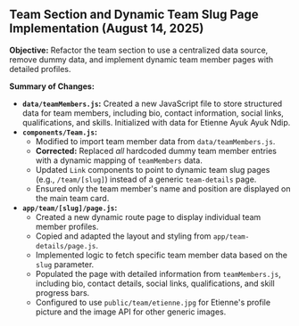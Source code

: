 ## Team Section and Dynamic Team Slug Page Implementation (August 14, 2025)

**Objective:** Refactor the team section to use a centralized data source, remove dummy data, and implement dynamic team member pages with detailed profiles.

**Summary of Changes:**

-   **`data/teamMembers.js`:** Created a new JavaScript file to store structured data for team members, including bio, contact information, social links, qualifications, and skills. Initialized with data for Etienne Ayuk Ayuk Ndip.
-   **`components/Team.js`:**
    -   Modified to import team member data from `data/teamMembers.js`.
    -   **Corrected:** Replaced *all* hardcoded dummy team member entries with a dynamic mapping of `teamMembers` data.
    -   Updated `Link` components to point to dynamic team slug pages (e.g., `/team/[slug]`) instead of a generic `team-details` page.
    -   Ensured only the team member's name and position are displayed on the main team card.
-   **`app/team/[slug]/page.js`:**
    -   Created a new dynamic route page to display individual team member profiles.
    -   Copied and adapted the layout and styling from `app/team-details/page.js`.
    -   Implemented logic to fetch specific team member data based on the `slug` parameter.
    -   Populated the page with detailed information from `teamMembers.js`, including bio, contact details, social links, qualifications, and skill progress bars.
    -   Configured to use `public/team/etienne.jpg` for Etienne's profile picture and the image API for other generic images.